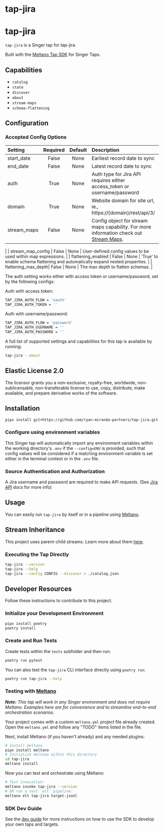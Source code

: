 # tap-jira
 
# tap-jira
 
`tap-jira` is a Singer tap for tap-jira.

Built with the [Meltano Tap SDK](https://sdk.meltano.com) for Singer Taps.

## Capabilities

* `catalog`
* `state`
* `discover`
* `about`
* `stream-maps`
* `schema-flattening`

## Configuration

### Accepted Config Options

| Setting             | Required | Default | Description                                                                                                                                 |
|:--------------------|:--------:|:-------:|:--------------------------------------------------------------------------------------------------------------------------------------------|
| start_date          |  False   | None    | Earliest record date to sync                                                                                                                |
| end_date            |  False   | None    | Latest record date to sync                                                                                                                  |
| auth                |   True   | None    | Auth type for Jira API requires either access_token or username/password                                                                    |
| domain              |   True   | None    | Website domain for site url, ie., https://{domain}/rest/api/3/                                                                                                                                    |                                                                                                                                             |
| stream_maps         |  False   | None    | Config object for stream maps capability. For more information check out [Stream Maps](https://sdk.meltano.com/en/latest/stream_maps.html). 
 |
| stream_map_config   |  False   | None    | User-defined config values to be used within map expressions.                                                                               |
| flattening_enabled  |  False   | None    | 'True' to enable schema flattening and automatically expand nested properties.                                                              |
| flattening_max_depth|  False   | None    | The max depth to flatten schemas.                                                                                                           |

The auth setting works either with access token or username/password, set by the following configs:

Auth with access token:
```bash
TAP_JIRA_AUTH_FLOW = 'oauth'
TAP_JIRA_AUTH_TOKEN = ''
```

Auth with username/password:
```bash
TAP_JIRA_AUTH_FLOW = 'password'
TAP_JIRA_AUTH_USERNAME = ''
TAP_JIRA_AUTH_PASSWORD = ''
```

A full list of supported settings and capabilities for this tap is available by running:

```bash
tap-jira --about
```

## Elastic License 2.0

The licensor grants you a non-exclusive, royalty-free, worldwide, non-sublicensable, non-transferable license to use, copy, distribute, make available, and prepare derivative works of the software.

## Installation

```bash
pipx install git+https://github.com/ryan-miranda-partners/tap-jira.git
```

### Configure using environment variables

This Singer tap will automatically import any environment variables within the working directory's
`.env` if the `--config=ENV` is provided, such that config values will be considered if a matching
environment variable is set either in the terminal context or in the `.env` file.

### Source Authentication and Authorization

A Jira username and password are required to make API requests. (See [Jira API](https://developer.atlassian.com/cloud/jira/platform/basic-auth-for-rest-apis/) docs for more info)

## Usage

You can easily run `tap-jira` by itself or in a pipeline using [Meltano](https://meltano.com/).

## Stream Inheritance

This project uses parent-child streams. Learn more about them [here](https://gitlab.com/meltano/sdk/-/blob/main/docs/parent_streams.md).

### Executing the Tap Directly

```bash
tap-jira --version
tap-jira --help
tap-jira --config CONFIG --discover > ./catalog.json
```

## Developer Resources

Follow these instructions to contribute to this project.

### Initialize your Development Environment

```bash
pipx install poetry
poetry install
```

### Create and Run Tests

Create tests within the `tests` subfolder and
  then run:

```bash
poetry run pytest
```

You can also test the `tap-jira` CLI interface directly using `poetry run`:

```bash
poetry run tap-jira --help
```

### Testing with [Meltano](https://www.meltano.com)

_**Note:** This tap will work in any Singer environment and does not require Meltano.
Examples here are for convenience and to streamline end-to-end orchestration scenarios._

Your project comes with a custom `meltano.yml` project file already created. Open the `meltano.yml` and follow any "TODO" items listed in
the file.

Next, install Meltano (if you haven't already) and any needed plugins:

```bash
# Install meltano
pipx install meltano
# Initialize meltano within this directory
cd tap-jira
meltano install
```

Now you can test and orchestrate using Meltano:

```bash
# Test invocation:
meltano invoke tap-jira --version
# OR run a test `elt` pipeline:
meltano elt tap-jira target-jsonl
```

### SDK Dev Guide

See the [dev guide](https://sdk.meltano.com/en/latest/dev_guide.html) for more instructions on how to use the SDK to
develop your own taps and targets.
